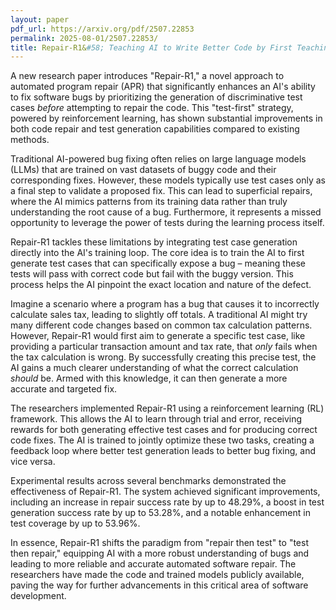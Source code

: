 ```yaml
---
layout: paper
pdf_url: https://arxiv.org/pdf/2507.22853
permalink: 2025-08-01/2507.22853/
title: Repair-R1&#58; Teaching AI to Write Better Code by First Teaching It to Test
---
```




A new research paper introduces "Repair-R1," a novel approach to automated program repair (APR) that significantly enhances an AI's ability to fix software bugs by prioritizing the generation of discriminative test cases *before* attempting to repair the code. This "test-first" strategy, powered by reinforcement learning, has shown substantial improvements in both code repair and test generation capabilities compared to existing methods.

Traditional AI-powered bug fixing often relies on large language models (LLMs) that are trained on vast datasets of buggy code and their corresponding fixes. However, these models typically use test cases only as a final step to validate a proposed fix. This can lead to superficial repairs, where the AI mimics patterns from its training data rather than truly understanding the root cause of a bug. Furthermore, it represents a missed opportunity to leverage the power of tests during the learning process itself.

Repair-R1 tackles these limitations by integrating test case generation directly into the AI's training loop. The core idea is to train the AI to first generate test cases that can specifically expose a bug – meaning these tests will pass with correct code but fail with the buggy version. This process helps the AI pinpoint the exact location and nature of the defect.

Imagine a scenario where a program has a bug that causes it to incorrectly calculate sales tax, leading to slightly off totals. A traditional AI might try many different code changes based on common tax calculation patterns. However, Repair-R1 would first aim to generate a specific test case, like providing a particular transaction amount and tax rate, that *only* fails when the tax calculation is wrong. By successfully creating this precise test, the AI gains a much clearer understanding of what the correct calculation *should* be. Armed with this knowledge, it can then generate a more accurate and targeted fix.

The researchers implemented Repair-R1 using a reinforcement learning (RL) framework. This allows the AI to learn through trial and error, receiving rewards for both generating effective test cases and for producing correct code fixes. The AI is trained to jointly optimize these two tasks, creating a feedback loop where better test generation leads to better bug fixing, and vice versa.

Experimental results across several benchmarks demonstrated the effectiveness of Repair-R1. The system achieved significant improvements, including an increase in repair success rate by up to 48.29%, a boost in test generation success rate by up to 53.28%, and a notable enhancement in test coverage by up to 53.96%.

In essence, Repair-R1 shifts the paradigm from "repair then test" to "test then repair," equipping AI with a more robust understanding of bugs and leading to more reliable and accurate automated software repair. The researchers have made the code and trained models publicly available, paving the way for further advancements in this critical area of software development.